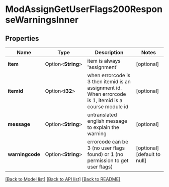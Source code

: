 # ModAssignGetUserFlags200ResponseWarningsInner

## Properties

Name | Type | Description | Notes
------------ | ------------- | ------------- | -------------
**item** | Option<**String**> | item is always 'assignment' | [optional]
**itemid** | Option<**i32**> | when errorcode is 3 then itemid is an assignment id. When errorcode is 1, itemid is a course module id | [optional]
**message** | Option<**String**> | untranslated english message to explain the warning | [optional]
**warningcode** | Option<**String**> | errorcode can be 3 (no user flags found) or 1 (no permission to get user flags) | [optional][default to null]

[[Back to Model list]](../README.md#documentation-for-models) [[Back to API list]](../README.md#documentation-for-api-endpoints) [[Back to README]](../README.md)


